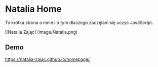 # Natalia Home
To krótka strona o mnie i o tym dlaczego zaczęłam się uczyć JavaScript.

![Natalia Zając] (image/Natalia.png)

## Demo
https://natalia-zajac.github.io/homepage/


